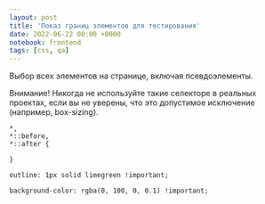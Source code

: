 ```yaml
---
layout: post
title: 'Показ границ элементов для тестирования'
date: 2022-06-22 00:00 +0000
notebook: frontend
tags: [css, qa]
---
```

Выбор всех элементов на странице, включая псевдоэлементы. 

Внимание! Никогда не используйте такие селекторе в реальных проектах, если вы не уверены, что это допустимое исключение (например, box-sizing).
```
*,
*::before,
*::after {

}
```
```
outline: 1px solid limegreen !important;
```
```
background-color: rgba(0, 100, 0, 0.1) !important;
```